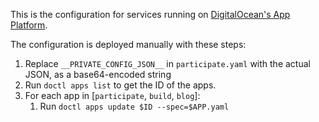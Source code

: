 This is the configuration for services running on [DigitalOcean's App Platform](https://www.digitalocean.com/products/app-platform/).

The configuration is deployed manually with these steps:

1. Replace `__PRIVATE_CONFIG_JSON__` in `participate.yaml` with the actual JSON, as a base64-encoded string
1. Run `doctl apps list` to get the ID of the apps.
1. For each app in [`participate`, `build`, `blog`]:
    1. Run `doctl apps update $ID --spec=$APP.yaml`
